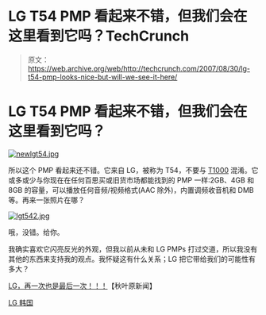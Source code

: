 # LG T54 PMP 看起来不错，但我们会在这里看到它吗？TechCrunch

> 原文：<https://web.archive.org/web/http://techcrunch.com/2007/08/30/lg-t54-pmp-looks-nice-but-will-we-see-it-here/>

# LG T54 PMP 看起来不错，但我们会在这里看到它吗？

[![newlgt54.jpg](img/d235c2cb63f80f049db83435e44e1b83.png)](https://web.archive.org/web/20220925104324/https://beta.techcrunch.com/wp-content/uploads/2007/08/newlgt54.jpg "newlgt54.jpg")

所以这个 PMP 看起来还不错。它来自 LG，被称为 T54，不要与 [T1000](https://web.archive.org/web/20220925104324/http://youtube.com/watch?v=ihpdXtU4iKs) 混淆。它或多或少与你现在在任何百思买或旧货市场都能找到的 PMP 一样:2GB、4GB 和 8GB 的容量，可以播放任何音频/视频格式(AAC 除外)，内置调频收音机和 DMB 等。再来一张照片在哪？

[![lgt542.jpg](img/7417ba903046800314af0cd419f53522.png)](https://web.archive.org/web/20220925104324/https://beta.techcrunch.com/wp-content/uploads/2007/08/lgt542.jpg "lgt542.jpg")

哦，没错。给你。

我确实喜欢它闪亮反光的外观，但我以前从未和 LG PMPs 打过交道，所以我没有其他的东西来支持我的观点。我怀疑这有什么关系；LG 把它带给我们的可能性有多大？

[LG，再一次也是最后一次！！！](https://web.archive.org/web/20220925104324/http://www.akihabaranews.com/en/news_details.php?id=14679)【秋叶原新闻】

[LG 韩国](https://web.archive.org/web/20220925104324/http://www.lge.co.kr/cokr/main/MainCmd.laf)